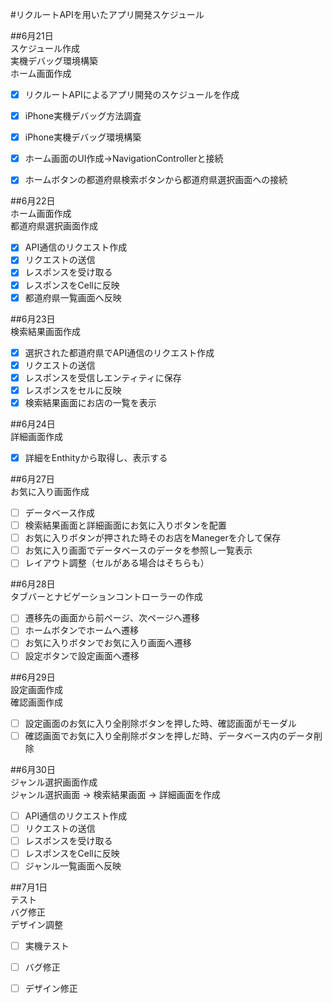 #リクルートAPIを用いたアプリ開発スケジュール  
  
##6月21日  
スケジュール作成  
実機デバッグ環境構築  
ホーム画面作成  
  

- [x] リクルートAPIによるアプリ開発のスケジュールを作成  
- [x] iPhone実機デバッグ方法調査  
- [x] iPhone実機デバッグ環境構築  
- [x] ホーム画面のUI作成→NavigationControllerと接続  
- [x] ホームボタンの都道府県検索ボタンから都道府県選択画面への接続  
  
  
##6月22日  
ホーム画面作成  
都道府県選択画面作成   
  
- [x] API通信のリクエスト作成 
- [x] リクエストの送信
- [x] レスポンスを受け取る  
- [x] レスポンスをCellに反映  
- [x] 都道府県一覧画面へ反映  
  
##6月23日  
検索結果画面作成  
  
- [x] 選択された都道府県でAPI通信のリクエスト作成  
- [x] リクエストの送信  
- [x] レスポンスを受信しエンティティに保存  
- [x] レスポンスをセルに反映  
- [x] 検索結果画面にお店の一覧を表示  
  
##6月24日  
詳細画面作成  

- [x] 詳細をEnthityから取得し、表示する  
  
##6月27日  
お気に入り画面作成  
  
- [ ] データベース作成  
- [ ] 検索結果画面と詳細画面にお気に入りボタンを配置  
- [ ] お気に入りボタンが押された時そのお店をManegerを介して保存  
- [ ] お気に入り画面でデータベースのデータを参照し一覧表示  
- [ ] レイアウト調整（セルがある場合はそちらも）
  
##6月28日  
タブバーとナビゲーションコントローラーの作成  
  
- [ ] 遷移先の画面から前ページ、次ページへ遷移  
- [ ] ホームボタンでホームへ遷移  
- [ ] お気に入りボタンでお気に入り画面へ遷移  
- [ ] 設定ボタンで設定画面へ遷移  
  
##6月29日  
設定画面作成  
確認画面作成  
  
- [ ] 設定画面のお気に入り全削除ボタンを押した時、確認画面がモーダル  
- [ ] 確認画面でお気に入り全削除ボタンを押しだ時、データベース内のデータ削除  
  
##6月30日  
ジャンル選択画面作成  
ジャンル選択画面 → 検索結果画面 → 詳細画面を作成  
  
- [ ] API通信のリクエスト作成 
- [ ] リクエストの送信
- [ ] レスポンスを受け取る  
- [ ] レスポンスをCellに反映  
- [ ] ジャンル一覧画面へ反映  
  
##7月1日  
テスト  
バグ修正  
デザイン調整  
  
- [ ] 実機テスト  
- [ ] バグ修正  
- [ ] デザイン修正




